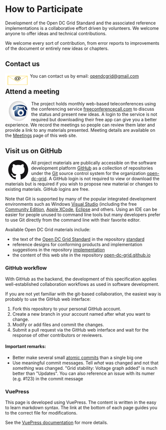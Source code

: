 # How to Participate
Development of the Open DC Grid Standard and the associated reference implementations is a collaborative effort driven by volunteers.
We welcome anyone to offer ideas and technical contributions.

We welcome every sort of contribution, from error reports to improvements of the document or entirely new ideas or chapters.

## Contact us
<a href="mailto:opendcgrid@gmail.com" target="_top"><img style="float: left;" src="./images/Letter.svg" hspace="0" width="80" height="40" alt="Open DC Grid Email"></img></a>You can contact us by email: <opendcgrid@gmail.com>

## Attend a meeting
<a href="https://join.freeconferencecall.com/jlgula" target="_blank"><img style="float: left;" src="./images/FreeConferenceCall.png" hspace="10" width="64" height="64" alt="Link to Freeconferencecall meeting page"></img></a>
The project holds monthly web-based teleconferences using the conferencing service [freeconferencecall.com](https://www.freeconferencecall.com) to discuss the status and present new ideas. 
A login to the service is not required but downloading their free app can give you a better experience.
We record the meetings so people can review them later and provide a link to any materials presented.
Meeting details are available on the [Meetings](./meetings) page of this web site.

##  Visit us on GitHub
<a href="https://github.com/open-dc-grid" target="_blank"><img style="float: left;" src="./images/GitHub-Mark-64px.png" hspace="10" alt="Link to Open DC Grid GitHub page"></img></a>
All project materials are publically accessible on the software development platform [GitHub](https://github.com/) as a collection of repositories under the [Git](https://git-scm.com/) source control system for the organization [open-dc-grid](https://github.com/open-dc-grid).
A GitHub login is not required to view or download the materials but is required if you wish to propose new material or changes to existing materials. GitHub logins are free.

Note that Git is supported by many of the popular integrated development environments such as Windows [Visual Studio](https://visualstudio.microsoft.com/) (including the free [Community Edition](https://visualstudio.microsoft.com/vs/community/), 
[Apple XCode](https://developer.apple.com/xcode/), [Eclipse](https://www.eclipse.org/ide/) and others. Using an IDE can be easier for people unused to command line tools but many developers prefer to use Git directly from the command line with their favorite editor.

Available Open DC Grid materials include:

* the text of the [Open DC Grid Standard](./standard) in the repository [standard](https://github.com/open-dc-grid/standard)
* reference designs for conforming products and implementation suggestions in the repository [implementation](https://github.com/open-dc-grid/implementation)
* the content of this web site in the repository [open-dc-grid.github.io](https://github.com/open-dc-grid/open-dc-grid.github.io) 

### GitHub workflow

With GitHub as the backend, the development of this specification applies well-established collaboration workflows as used in software development.

If you are not yet familiar with the git-based collaboration, the easiest way is probably to use the GitHub web interface:

1. Fork this repository to your personal GitHub account.
2. Create a new branch in your account named after what you want to change.
3. Modify or add files and commit the changes.
4. Submit a pull request via the GitHub web interface and wait for the response of other contributors or reviewers.

#### Important remarks:

- Better make several small [atomic commits](https://en.wikipedia.org/wiki/Atomic_commit#Atomic_commit_convention) than
  a single big one
- Use meaningful commit messages. Tell *what* was changed and not that *something* was changed. "Grid stability:
  Voltage graph added" is much better than "Updates". You can also reference an issue with its numer (e.g. #123) in the commit message

### VuePress

This page is developed using VuePress. The content is written in the easy to learn markdown syntax. The link at the bottom of each page guides you to the correct file for modifications.

See the [VuePress documentation](https://vuepress.vuejs.org/guide/) for more details.
